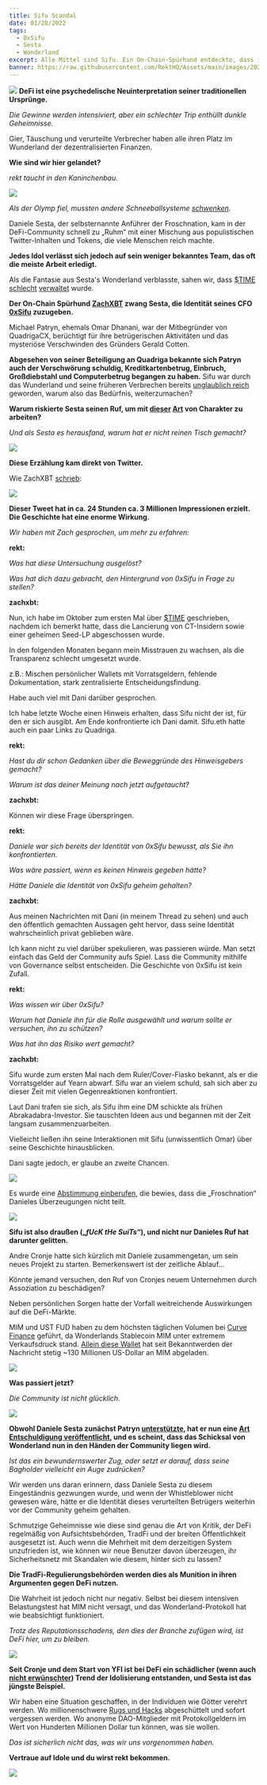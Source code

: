 ```yaml
---
title: Sifu Scandal
date: 01/28/2022
tags:
  - 0xSifu
  - Sesta
  - Wonderland
excerpt: Alle Mittel sind Sifu. Ein On-Chain-Spürhund entdeckte, dass in Sestas Wunderland nicht alles in Ordnung war, und die Auswirkungen der Quadriga sind noch lange nicht vergessen.
banner: https://raw.githubusercontent.com/RektHQ/Assets/main/images/2022/01/sifu-header.png
---
```

![](https://raw.githubusercontent.com/RektHQ/Assets/main/images/2022/01/sifu-header.png)
**DeFi ist eine psychedelische Neuinterpretation seiner traditionellen Ursprünge.**

_Die Gewinne werden intensiviert, aber ein schlechter Trip enthüllt dunkle Geheimnisse._

Gier, Täuschung und verurteilte Verbrecher haben alle ihren Platz im Wunderland der dezentralisierten Finanzen.

**Wie sind wir hier gelandet?**

_rekt taucht in den Kaninchenbau._

![](https://raw.githubusercontent.com/RektHQ/Assets/main/images/2021/03/rekt-linebreak.png)

_Als der Olymp fiel, mussten andere Schneeballsysteme [schwenken](https://twitter.com/danielesesta/status/1483182059002957824)._

Daniele Sesta, der selbsternannte Anführer der Froschnation, kam in der DeFi-Community schnell zu „Ruhm“ mit einer Mischung aus populistischen Twitter-Inhalten und Tokens, die viele Menschen reich machte.

**Jedes Idol verlässt sich jedoch auf sein weniger bekanntes Team, das oft die meiste Arbeit erledigt.**

Als die Fantasie aus Sesta's Wonderland verblasste, sahen wir, dass [$TIME](https://www.coingecko.com/en/coins/wonderland) [schlecht](https://twitter.com/adamscochran/status/1486713137860464658?s=21) [verwaltet](https://twitter.com/thedefiedge/status/1483910379436662791) wurde.

**Der On-Chain Spürhund [ZachXBT](https://twitter.com/zachxbt/status/1486591682728673282?s=20&t=cBEml84fJqyrRYosUNv7Cw) zwang Sesta, die Identität seines CFO [0xSifu](https://twitter.com/0xSifu) zuzugeben.**

Michael Patryn, ehemals Omar Dhanani, war der Mitbegründer von QuadrigaCX, berüchtigt für ihre betrügerischen Aktivitäten und das mysteriöse Verschwinden des Gründers Gerald Cotten.

**Abgesehen von seiner Beteiligung an Quadriga bekannte sich Patryn auch der Verschwörung schuldig, Kreditkartenbetrug, Einbruch, Großdiebstahl und Computerbetrug begangen zu haben.**
Sifu war durch das Wunderland und seine früheren Verbrechen bereits [unglaublich reich](https://twitter.com/Zappyb0i/status/1486599000014966784?s=20&t=IRZfyaiGDiqvABg22VjUEw) geworden, warum also das Bedürfnis, weiterzumachen?

**Warum riskierte Sesta seinen Ruf, um mit [dieser](https://twitter.com/MidasTheFool/status/1486649232744353795) [Art](https://twitter.com/tayvano_/status/1486605587064385539) von Charakter zu arbeiten?**

_Und als Sesta es herausfand, warum hat er nicht reinen Tisch gemacht?_

![](https://raw.githubusercontent.com/RektHQ/Assets/main/images/2021/09/rekt-investigates-linebreak.png)

**Diese Erzählung kam direkt von Twitter.**

Wie ZachXBT [schrieb](https://twitter.com/zachxbt/status/1486591682728673282?s=20&t=cBEml84fJqyrRYosUNv7Cw):

![](https://raw.githubusercontent.com/RektHQ/Assets/main/images/2022/01/sifu-zachtweet.png)

**Dieser Tweet hat in ca. 24 Stunden ca. 3 Millionen Impressionen erzielt. Die Geschichte hat eine enorme Wirkung.**

_Wir haben mit Zach gesprochen, um mehr zu erfahren:_

**rekt:**

_Was hat diese Untersuchung ausgelöst?_

_Was hat dich dazu gebracht, den Hintergrund von 0xSifu in Frage zu stellen?_

**zachxbt:**

Nun, ich habe im Oktober zum ersten Mal über [$TIME](https://www.coingecko.com/en/coins/wonderland) geschrieben, nachdem ich bemerkt hatte, dass die Lancierung von CT-Insidern sowie einer geheimen Seed-LP abgeschossen wurde.

In den folgenden Monaten begann mein Misstrauen zu wachsen, als die Transparenz schlecht umgesetzt wurde.

z.B.: Mischen persönlicher Wallets mit Vorratsgeldern, fehlende Dokumentation, stark zentralisierte Entscheidungsfindung.

Habe auch viel mit Dani darüber gesprochen.

Ich habe letzte Woche einen Hinweis erhalten, dass Sifu nicht der ist, für den er sich ausgibt. Am Ende konfrontierte ich Dani damit. Sifu.eth hatte auch ein paar Links zu Quadriga.

**rekt:**

_Hast du dir schon Gedanken über die Beweggründe des Hinweisgebers gemacht?_

_Warum ist das deiner Meinung nach jetzt aufgetaucht?_

**zachxbt:**

Können wir diese Frage überspringen.

**rekt:**

_Daniele war sich bereits der Identität von 0xSifu bewusst, als Sie ihn konfrontierten._

_Was wäre passiert, wenn es keinen Hinweis gegeben hätte?_

_Hätte Daniele die Identität von 0xSifu geheim gehalten?_

**zachxbt:**

Aus meinen Nachrichten mit Dani (in meinem Thread zu sehen) und auch den öffentlich gemachten Aussagen geht hervor, dass seine Identität wahrscheinlich privat geblieben wäre.

Ich kann nicht zu viel darüber spekulieren, was passieren würde. Man setzt einfach das Geld der Community aufs Spiel. Lass die Community mithilfe von Governance selbst entscheiden. Die Geschichte von 0xSifu ist kein Zufall.

**rekt:**

_Was wissen wir über 0xSifu?_

_Warum hat Daniele ihn für die Rolle ausgewählt und warum sollte er versuchen, ihn zu schützen?_

_Was hat ihn das Risiko wert gemacht?_

**zachxbt:**

Sifu wurde zum ersten Mal nach dem Ruler/Cover-Fiasko bekannt, als er die Vorratsgelder auf Yearn abwarf. Sifu war an vielem schuld, sah sich aber zu dieser Zeit mit vielen Gegenreaktionen konfrontiert.

Laut Dani trafen sie sich, als Sifu ihm eine DM schickte als frühen Abrakadabra-Investor. Sie tauschten Ideen aus und begannen mit der Zeit langsam zusammenzuarbeiten.

Vielleicht ließen ihn seine Interaktionen mit Sifu (unwissentlich Omar) über seine Geschichte hinausblicken.

Dani sagte jedoch, er glaube an zweite Chancen.

![](https://raw.githubusercontent.com/RektHQ/Assets/main/images/2021/03/rekt-linebreak.png)

Es wurde eine [Abstimmung einberufen](https://snapshot.org/#/bestfork.eth/proposal/0x8f974b76d4f50ea26a1f44843dcda2e0f6a4736883968b29996d272b86b447a9), die bewies, dass die „Froschnation“ Danieles Überzeugungen nicht teilt.

![](https://raw.githubusercontent.com/RektHQ/Assets/main/images/2022/01/sifu-snapshot.png)

**Sifu ist also draußen („_fUcK tHe SuiTs_“), und nicht nur Danieles Ruf hat darunter gelitten.**

Andre Cronje hatte sich kürzlich mit Daniele zusammengetan, um sein neues Projekt zu starten. Bemerkenswert ist der zeitliche Ablauf...

Könnte jemand versuchen, den Ruf von Cronjes neuem Unternehmen durch Assoziation zu beschädigen?

Neben persönlichen Sorgen hatte der Vorfall weitreichende Auswirkungen auf die DeFi-Märkte.

MIM und UST FUD haben zu dem höchsten täglichen Volumen bei [Curve Finance](https://twitter.com/CurveFinance) geführt, da Wonderlands Stablecoin MIM unter extremem Verkaufsdruck stand. [Allein diese Wallet](https://etherscan.io/address/0x087e9c8ef2d97740340a471ff8bb49f5490f6cf6) hat seit Bekanntwerden der Nachricht stetig ~130 Millionen US-Dollar an MIM abgeladen.

![](https://raw.githubusercontent.com/RektHQ/Assets/main/images/2022/01/sifu-curve.png)

**Was passiert jetzt?**

_Die Community ist nicht glücklich._

![](https://raw.githubusercontent.com/RektHQ/Assets/main/images/2022/01/sifu-emilio.png)

**Obwohl Daniele Sesta zunächst Patryn [unterstützte](https://twitter.com/danielesesta/status/1486591436233404421), hat er nun eine [Art Entschuldigung veröffentlicht](https://mirror.xyz/0x8A7f7C5b556B1298a74c0e89df46Eba117A2F6c1/s7haxQQE9lhDxoBws97vsyGlrOi768xtGB-z9vLLQAw), und es scheint, dass das Schicksal von Wonderland nun in den Händen der Community liegen wird.**

_Ist das ein bewundernswerter Zug, oder setzt er darauf, dass seine Bagholder vielleicht ein Auge zudrücken?_

Wir werden uns daran erinnern, dass Daniele Sesta zu diesem Eingeständnis gezwungen wurde, und wenn der Whistleblower nicht gewesen wäre, hätte er die Identität dieses verurteilten Betrügers weiterhin vor der Community geheim gehalten.

Schmutzige Geheimnisse wie diese sind genau die Art von Kritik, der DeFi regelmäßig von Aufsichtsbehörden, TradFi und der breiten Öffentlichkeit ausgesetzt ist. Auch wenn die Mehrheit mit dem derzeitigen System unzufrieden ist, wie können wir neue Benutzer davon überzeugen, ihr Sicherheitsnetz mit Skandalen wie diesem, hinter sich zu lassen?

**Die TradFi-Regulierungsbehörden werden dies als Munition in ihren Argumenten gegen DeFi nutzen.**

Die Wahrheit ist jedoch nicht nur negativ. Selbst bei diesem intensiven Belastungstest hat MIM nicht versagt, und das Wonderland-Protokoll hat wie beabsichtigt funktioniert.

_Trotz des Reputationsschadens, den dies der Branche zufügen wird, ist DeFi hier, um zu bleiben._

![](https://raw.githubusercontent.com/RektHQ/Assets/main/images/2021/03/rekt-linebreak.png)

**Seit Cronje und dem Start von YFI ist bei DeFi ein schädlicher (wenn auch [nicht erwünschter](https://andrecronje.medium.com/not-so-smart-contracts-8c9ab4368d21)) Trend der Idolisierung entstanden, und Sesta ist das jüngste Beispiel.**

Wir haben eine Situation geschaffen, in der Individuen wie Götter verehrt werden. Wo millionenschwere [Rugs und Hacks](https://rekt.news/leaderboard/) abgeschüttelt und sofort vergessen werden. Wo anonyme DAO-Mitglieder mit Protokollgeldern im Wert von Hunderten Millionen Dollar tun können, was sie wollen.

_Das ist sicherlich nicht das, was wir uns vorgenommen haben._

**Vertraue auf Idole und du wirst rekt bekommen.**

![](https://raw.githubusercontent.com/RektHQ/Assets/main/images/2021/08/rekt-outline-conc.png)
